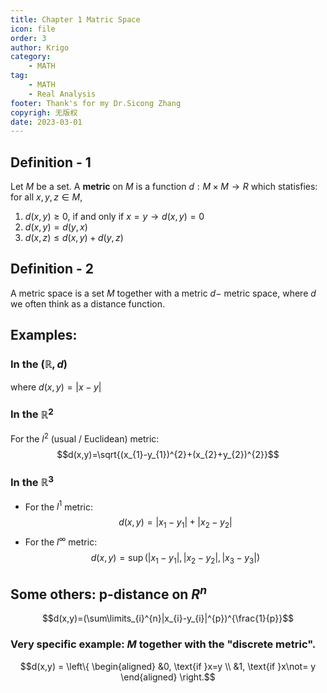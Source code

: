 ```yaml
---
title: Chapter 1 Matric Space
icon: file
order: 3
author: Krigo
category:
    - MATH
tag: 
    - MATH
    - Real Analysis
footer: Thank's for my Dr.Sicong Zhang
copyrigh: 无版权
date: 2023-03-01
---
```

## Definition - 1

Let $M$ be a set. A **metric** on $M$ is a function $d: M\times M \rightarrow R$ which statisfies: for all $x,y,z\in M$, 
1. $d(x,y)\geq 0$, if and only if $x=y \rightarrow d(x,y)=0$
2. $d(x,y)=d(y,x)$
3. $d(x,z)\leq d(x,y)+d(y,z)$

## Definition - 2

A metric space is a set $M$ together with a metric $d-$ metric space, where $d$ we often think as a distance function.

## Examples:

### In the $(\mathbb{R},d)$
where $d(x,y)=|x-y|$

### In the $\mathbb{R}^2$
For the $l^{2}$ (usual / Euclidean) metric: $$d(x,y)=\sqrt{(x_{1}-y_{1})^{2}+(x_{2}+y_{2})^{2}}$$
### In the $\mathbb{R}^3$

- For the $l^{1}$ metric: $$d(x,y)=|x_{1}-y_{1}|+|x_{2} - y_{2} |$$
- For the $l^{\infty}$ metric: $$d(x,y)=\sup(|x_{1}-y_{1}|,|x_{2} - y_{2} |,|x_{3}-y_{3}|)$$
## Some others: p-distance on $R^{n}$
$$d(x,y)=(\sum\limits_{i}^{n}|x_{i}-y_{i}|^{p})^{\frac{1}{p}}$$
### Very specific example: $M$ together with the "discrete metric".
$$d(x,y) = \left\{ \begin{aligned} &0, \text{if }x=y \\ &1, \text{if }x\not= y  \end{aligned} \right.$$
